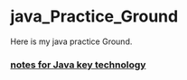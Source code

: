 # java_Practice_Ground
Here is my java practice Ground.

### [notes for Java key technology](https://github.com/fooSynaptic/java_Practice_Ground/tree/master/notes)
